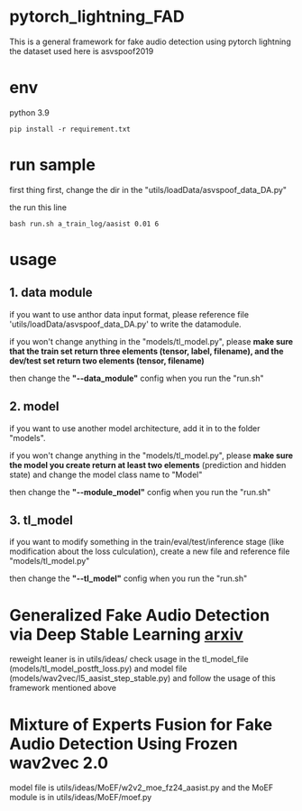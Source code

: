 # pytorch_lightning_FAD

This is a general framework for fake audio detection using pytorch lightning
the dataset used here is asvspoof2019

# env

python 3.9

```
pip install -r requirement.txt
```

# run sample

first thing first, change the dir in the "utils/loadData/asvspoof_data_DA.py"

the run this line

```
bash run.sh a_train_log/aasist 0.01 6
```

# usage

## 1. data module

if you want to use anthor data input format, please reference file 'utils/loadData/asvspoof_data_DA.py' to write the datamodule.

if you won't change anything in the "models/tl_model.py", please **make sure that the train set return three elements (tensor, label, filename), and the dev/test set return two elements (tensor, filename)**

then change the **"--data_module"** config when you run the "run.sh"

## 2. model

if you want to use another model architecture, add it in to the folder "models".

if you won't change anything in the "models/tl_model.py", please **make sure the model you create return at least two elements** (prediction and hidden state) and change the model class name to "Model"

then change the **"--module_model"** config when you run the "run.sh"

## 3. tl_model

if you want to modify something in the train/eval/test/inference stage (like modification about the loss culculation), create a new file and reference file "models/tl_model.py"

then change the **"--tl_model"** config when you run the "run.sh"

# Generalized Fake Audio Detection via Deep Stable Learning [arxiv](https://arxiv.org/pdf/2406.03237)
reweight leaner is in utils/ideas/
check usage in the tl_model_file (models/tl_model_postft_loss.py) and model file (models/wav2vec/l5_aasist_step_stable.py)
and follow the usage of this framework mentioned above

#  Mixture of Experts Fusion for Fake Audio Detection Using Frozen wav2vec 2.0
model file is utils/ideas/MoEF/w2v2_moe_fz24_aasist.py
and the MoEF module is in utils/ideas/MoEF/moef.py
